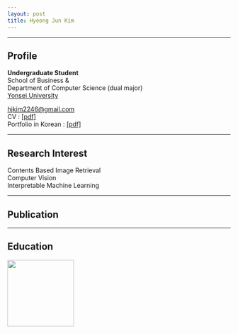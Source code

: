 ```yaml
---
layout: post
title: Hyeong Jun Kim
---
```

---
## Profile
**Undergraduate Student**  
School of Business &  
Department of Computer Science (dual major)  
[Yonsei University](http://www.yonsei.ac.kr/en_sc/)

hjkim2246@gmail.com  
CV : [[pdf]](http://218.237.184.111/)  
Portfolio in Korean : [[pdf]](http://218.237.184.111/hyeongjun/HyeongJun_portfolio.pdf)  

---
## Research Interest

Contents Based Image Retrieval  
Computer Vision  
Interpretable Machine Learning  

---
## Publication
---
## Education  
<img src="https://yeomko22.github.io/images/yonsei.png" width="150" height="150" style="float:left;"/>